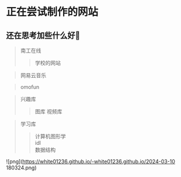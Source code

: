 # 正在尝试制作的网站  
## 还在思考加些什么好🤔  

>南工在线
>>学校的网站
  
>网易云音乐

>omofun

>兴趣库
>>图库
>>视频库

>学习库
>>计算机图形学  
>>idl  
>>数据结构  

![png](https://white01236.github.io/-white01236.github.io/2024-03-10 180324.png)